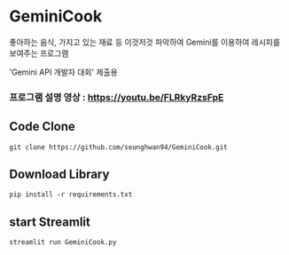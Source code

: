 # GeminiCook

좋아하는 음식, 가지고 있는 재료 등 이것저것 파악하여 Gemini를 이용하여 레시피를 보여주는 프로그램

'Gemini API 개발자 대회' 제출용



### 프로그램 설명 영상 : https://youtu.be/FLRkyRzsFpE

## Code Clone
```
git clone https://github.com/seunghwan94/GeminiCook.git
```

## Download Library
```
pip install -r requirements.txt
```

## start Streamlit
```
streamlit run GeminiCook.py
```
